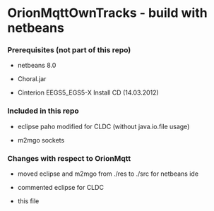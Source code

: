 OrionMqttOwnTracks - build with netbeans
========================================

### Prerequisites (not part of this repo)

* netbeans 8.0

* Choral.jar

* Cinterion EEGS5_EGS5-X Install CD (14.03.2012)

### Included in this repo

* eclipse paho modified for CLDC (without java.io.file usage)

* m2mgo sockets

### Changes with respect to OrionMqtt

* moved eclipse and m2mgo from ./res to ./src for netbeans ide

* commented eclipse for CLDC

* this file

